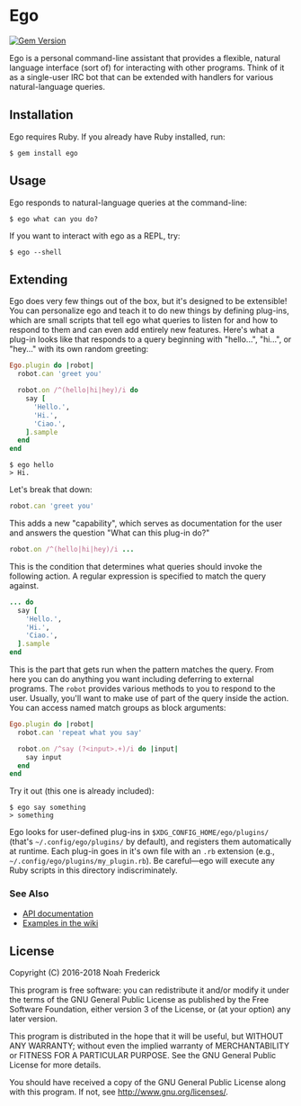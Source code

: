 # Ego

[![Gem Version](https://badge.fury.io/rb/ego.svg)](https://badge.fury.io/rb/ego)

Ego is a personal command-line assistant that provides a flexible, natural
language interface (sort of) for interacting with other programs. Think of
it as a single-user IRC bot that can be extended with handlers for various
natural-language queries.

## Installation

Ego requires Ruby. If you already have Ruby installed, run:

    $ gem install ego

## Usage

Ego responds to natural-language queries at the command-line:

    $ ego what can you do?

If you want to interact with ego as a REPL, try:

    $ ego --shell

## Extending

Ego does very few things out of the box, but it's designed to be extensible!
You can personalize ego and teach it to do new things by defining plug-ins,
which are small scripts that tell ego what queries to listen for and how to
respond to them and can even add entirely new features. Here's what a plug-in
looks like that responds to a query beginning with "hello...", "hi...", or
"hey..." with its own random greeting:

```ruby
Ego.plugin do |robot|
  robot.can 'greet you'

  robot.on /^(hello|hi|hey)/i do
    say [
      'Hello.',
      'Hi.',
      'Ciao.',
    ].sample
  end
end
```

    $ ego hello
    > Hi.

Let's break that down:

```ruby
robot.can 'greet you'
```

This adds a new "capability", which serves as documentation for the user and
answers the question "What can this plug-in do?"

```ruby
robot.on /^(hello|hi|hey)/i ...
```

This is the condition that determines what queries should invoke the following
action. A regular expression is specified to match the query against.

```ruby
... do
  say [
    'Hello.',
    'Hi.',
    'Ciao.',
  ].sample
end
```

This is the part that gets run when the pattern matches the query. From here
you can do anything you want including deferring to external programs. The
`robot` provides various methods to you to respond to the user. Usually, you'll
want to make use of part of the query inside the action. You can access named
match groups as block arguments:

```ruby
Ego.plugin do |robot|
  robot.can 'repeat what you say'

  robot.on /^say (?<input>.+)/i do |input|
    say input
  end
end
```

Try it out (this one is already included):

    $ ego say something
    > something

Ego looks for user-defined plug-ins in `$XDG_CONFIG_HOME/ego/plugins/`
(that's `~/.config/ego/plugins/` by default), and registers them
automatically at runtime. Each plug-in goes in it's own file with an `.rb`
extension (e.g., `~/.config/ego/plugins/my_plugin.rb`). Be careful—ego will
execute any Ruby scripts in this directory indiscriminately.

### See Also

- [API documentation](http://www.rubydoc.info/gems/ego)
- [Examples in the wiki](https://github.com/noahfrederick/ego/wiki)

## License

Copyright (C) 2016-2018  Noah Frederick

This program is free software: you can redistribute it and/or modify
it under the terms of the GNU General Public License as published by
the Free Software Foundation, either version 3 of the License, or
(at your option) any later version.

This program is distributed in the hope that it will be useful,
but WITHOUT ANY WARRANTY; without even the implied warranty of
MERCHANTABILITY or FITNESS FOR A PARTICULAR PURPOSE.  See the
GNU General Public License for more details.

You should have received a copy of the GNU General Public License
along with this program.  If not, see <http://www.gnu.org/licenses/>.
